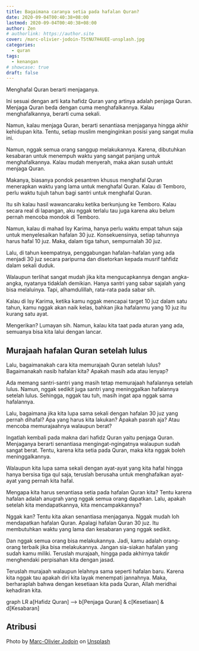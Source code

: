 ```yaml
---
title: Bagaimana caranya setia pada hafalan Quran?
date: 2020-09-04T00:40:38+08:00
lastmod: 2020-09-04T00:40:38+08:00
author: Zen
# authorlink: https://author.site
cover: /marc-olivier-jodoin-TStNU7H4UEE-unsplash.jpg
categories:
  - quran
tags:
  - kenangan
# showcase: true
draft: false
---
```


Menghafal Quran berarti menjaganya.

<!--more-->

Ini sesuai dengan arti kata hafidz Quran yang artinya adalah penjaga Quran. Menjaga Quran beda dengan cuma menghafalkannya. Kalau menghafalkannya, berarti cuma sekali.

Namun, kalau menjaga Quran, berarti senantiasa menjaganya hingga akhir kehidupan kita. Tentu, setiap muslim menginginkan posisi yang sangat mulia ini.

Namun, nggak semua orang sanggup melakukannya. Karena, dibutuhkan kesabaran untuk menempuh waktu yang sangat panjang untuk menghafalkannya. Kalau mudah menyerah, maka akan susah untukt menjaga Quran.

Makanya, biasanya pondok pesantren khusus menghafal Quran menerapkan waktu yang lama untuk menghafal Quran. Kalau di Temboro, perlu waktu tujuh tahun bagi santri untuk menghafal Quran.

Itu sih kalau hasil wawancaraku ketika berkunjung ke Temboro. Kalau secara real di lapangan, aku nggak terlalu tau juga karena aku belum pernah mencoba mondok di Temboro.

Namun, kalau di mahad Isy Karima, hanya perlu waktu empat tahun saja untuk menyelesaikan hafalan 30 juz. Konsekuensinya, setiap tahunnya harus hafal 10 juz. Maka, dalam tiga tahun, sempurnalah 30 juz.

Lalu, di tahun keempatnya, penggabungan hafalan-hafalan yang ada menjadi 30 juz secara paripurna dan disetorkan kepada musrif tahfidz dalam sekali duduk.

Walaupun terlihat sangat mudah jika kita mengucapkannya dengan angka-angka, nyatanya tidaklah demikian. Hanya santri yang sabar sajalah yang bisa melaluinya. Tapi, alhamdulillah, rata-rata pada sabar sih.

Kalau di Isy Karima, ketika kamu nggak mencapai target 10 juz dalam satu tahun, kamu nggak akan naik kelas, bahkan jika hafalanmu yang 10 juz itu kurang satu ayat.

Mengerikan? Lumayan sih. Namun, kalau kita taat pada aturan yang ada, semuanya bisa kita lalui dengan lancar.

## Murajaah hafalan Quran setelah lulus

Lalu, bagaimanakah cara kita memurajaah Quran setelah lulus? Bagaimanakah nasib hafalan kita? Apakah masih ada atau lenyap?

Ada memang santri-santri yang masih tetap memurajaah hafalannya setelah lulus. Namun, nggak sedikit juga santri yang meninggalkan hafalannya setelah lulus. Sehingga, nggak tau tuh, masih ingat apa nggak sama hafalannya.

Lalu, bagaimana jika kita lupa sama sekali dengan hafalan 30 juz yang pernah dihafal? Apa yang harus kita lakukan? Apakah pasrah aja? Atau mencoba memurajaahnya walaupun berat?

Ingatlah kembali pada makna dari hafidz Quran yaitu penjaga Quran. Menjaganya berarti senantiasa mengingat-ngingatnya walaupun sudah sangat berat. Tentu, karena kita setia pada Quran, maka kita nggak boleh meninggalkannya.

Walaupun kita lupa sama sekali dengan ayat-ayat yang kita hafal hingga hanya bersisa tiga qul saja, teruslah berusaha untuk menghafalkan ayat-ayat yang pernah kita hafal.

Mengapa kita harus senantiasa setia pada hafalan Quran kita? Tentu karena hafalan adalah anugrah yang nggak semua orang dapatkan. Lalu, apakah setelah kita mendapatkannya, kita mencampakkannya?

Nggak kan? Tentu kita akan senantiasa menjaganya. Nggak mudah loh mendapatkan hafalan Quran. Apalagi hafalan Quran 30 juz. Itu membutuhkan waktu yang lama dan kesabaran yang nggak sedikit.

Dan nggak semua orang bisa melakukannya. Jadi, kamu adalah orang-orang terbaik jika bisa melakukannya. Jangan sia-siakan hafalan yang sudah kamu miliki. Teruslah murajaah, hingga pada akhirnya takdir menghendaki perpisahan kita dengan jasad.

Teruslah murajaah walaupun lelahnya sama seperti hafalan baru. Karena kita nggak tau apakah diri kita layak menempati jannahnya. Maka, berharaplah bahwa dengan kesetiaan kita pada Quran, Allah meridhai kehadiran kita.

<div class="mermaid">
graph LR
a[Hafidz Quran] --> b[Penjaga Quran] & c[Kesetiaan] & d[Kesabaran]
</div>

## Atribusi

<span>Photo by <a href="https://unsplash.com/@marcojodoin?utm_source=unsplash&amp;utm_medium=referral&amp;utm_content=creditCopyText">Marc-Olivier Jodoin</a> on <a href="https://unsplash.com/s/photos/hope?utm_source=unsplash&amp;utm_medium=referral&amp;utm_content=creditCopyText">Unsplash</a></span>